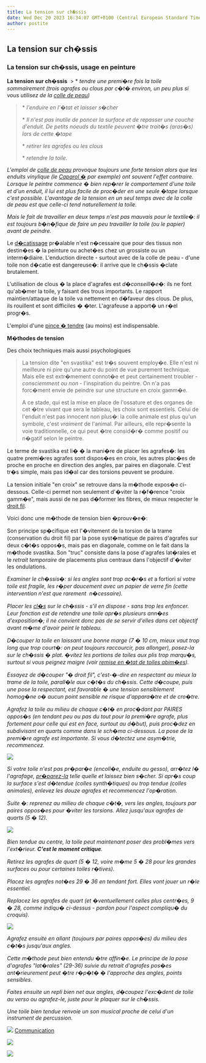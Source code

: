 ```yaml
---
title: La tension sur ch�ssis
date: Wed Dec 20 2023 16:34:07 GMT+0100 (Central European Standard Time)
author: postite
---
```


## La tension sur ch�ssis
### La tension sur ch�ssis, usage en peinture
 **La tension sur ch�ssis**  > \* _tendre une premi�re fois la toile sommairement (trois agrafes ou clous par c�t� environ, un peu plus si vous utilisez de la [colle de peau](colledepeau.html))_
> 
> \* _l'enduire en l'�tat et laisser s�cher_
> 
> \* _Il n'est pas inutile de poncer la surface et de repasser une couche d'enduit. De petits noeuds du textile peuvent �tre trait�s (aras�s) lors de cette �tape_
> 
> \* _retirer les agrafes ou les clous_
> 
> \* _retendre la toile._

_L'emploi de [colle de peau](colledepeau.html) provoque toujours une forte tension alors que les enduits vinylique (le [Caparol �](caparol.html) par exemple) ont souvent l'effet contraire. Lorsque le peintre commence � bien rep�rer le comportement d'une toile et d'un enduit, il lui est plus facile de proc�der en une seule �tape lorsque c'est possible. L'avantage de la tension en un seul temps avec de la colle de peau est que celle-ci tend naturellement la toile._

_Mais le fait de travailler en deux temps n'est pas mauvais pour le textile�: il est toujours b�n�fique de faire un peu travailler la toile (ou le papier) avant de peindre._

Le [d�catissage](decatissage.html) pr�alable n'est n�cessaire que pour des tissus non destin�es � la peinture ou achet�es chez un grossiste ou un interm�diaire. L'enduction directe - surtout avec de la colle de peau - d'une toile non d�catie est dangereuse�: il arrive que le ch�ssis �clate brutalement.

L'utilisation de clous � la place d'agrafes est _d�conseill�e_�: ils ne font qu'ab�mer la toile, y faisant des trous importants. Le rapport maintien/attaque de la toile va nettement en d�faveur des clous. De plus, ils rouillent et sont difficiles � �ter. L'agrafeuse a apport� un r�el progr�s.

L'emploi d'une [pince � tendre](pinceatendre.html) (au moins) est indispensable.

**M�thodes de tension**

Des choix techniques mais aussi psychologiques

> La tension dite "en svastika" est tr�s souvent employ�e. Elle n'est ni meilleure ni pire qu'une autre du point de vue purement technique. Mais elle est extr�mement connot�e et peut certainement troubler - _consciemment ou non_ - l'inspiration du peintre. On n'a pas forc�ment envie de peindre sur une structure en croix gamm�e.
> 
> A ce stade, qui est la mise en place de l'ossature et des organes de cet �tre vivant que sera le tableau, les choix sont essentiels. Celui de l'enduit n'est pas innocent non plus�: la colle animale est plus qu'un symbole, c'est _vraiment_ de l'animal. Par ailleurs, elle repr�sente la voie traditionnelle, ce qui peut �tre consid�r� comme positif ou n�gatif selon le peintre.

Le terme de svastika est li� � la mani�re de placer les agrafes�: les quatre premi�res agrafes sont dispos�es en croix, les autres plac�es de proche en proche en direction des angles, par paires en diagonale. C'est tr�s simple, mais pas id�al car des torsions peuvent se produire.

La tension initiale "en croix" se retrouve dans la m�thode expos�e ci-dessous. Celle-ci permet non seulement d'�viter la r�f�rence "croix gamm�e", mais aussi de ne pas d�former les fibres, de mieux respecter le [droit fil](d.html#droitfil).

Voici donc une m�thode de tension bien �prouv�e�:

Son principe sp�cifique est l'�vitement de la torsion de la trame (conservation du droit fil) par la pose syst�matique de paires d'agrafes sur deux c�t�s oppos�s, mais pas en diagonale, comme on le fait dans la m�thode svastika. Son "truc" consiste dans la pose d'agrafes lat�rales et le _retrait temporaire_ de placements plus centraux dans l'objectif d'�viter les ondulations.

_Examiner le ch�ssis�: si les angles sont trop ac�r�s et_ a fortiori _si votre toile est fragile, les r�per doucement avec un papier de verre fin (cette intervention n'est que rarement  n�cessaire)._

_Placer les [cl�s](chassis.html#lescles) sur le ch�ssis - s'il en dispose - sans trop les enfoncer. Leur fonction est de retendre une toile apr�s plusieurs ann�es d'exposition�; il ne convient donc pas de se servir d'elles dans cet objectif avant m�me d'avoir peint le tableau._

_D�couper la toile en laissant une bonne marge (7 � 10 cm, mieux vaut trop long que trop court�: on peut toujours raccourcir, pas allonger), posez-la sur le ch�ssis � plat. �vitez les portions de toiles aux plis trop marqu�s, surtout si vous peignez maigre (voir [remise en �tat de toiles abim�es](toilesabimees.html))._

_Essayez de d�couper "� droit fil", c'est-�-dire en respectant au mieux la trame de la toile, parall�le aux c�t�s du ch�ssis. Cette d�coupe, puis une pose la respectant, est favorable � une tension sensiblement homog�ne o� aucun point sensible ne risque d'appara�tre et de cro�tre._

_Agrafez la toile au milieu de chaque c�t� en proc�dant par PAIRES oppos�s (en tendant peu ou pas du tout pour la premi�re agrafe, plus fortement pour celle qui est en face, surtout au d�but), puis proc�dez en subdivisant en quarts comme dans le sch�ma ci-dessous. La pose de la premi�re agrafe est importante. Si vous d�tectez une asym�trie, recommencez._

_![](images/tensiontoile1.jpg)_

_Si votre toile n'est pas pr�par�e (encoll�e, enduite au gesso), arr�tez l� l'agrafage, [pr�parez-la](enductiondestoiles.html) telle quelle et laissez bien s�cher. Si apr�s coup la surface s'est d�tendue (colles synth�tiques) ou trop tendue (colles animales), enlevez les douze agrafes et recommencez l'op�ration._

_Suite �: reprenez au milieu de chaque c�t�, vers les angles, toujours par paires oppos�es pour �viter les torsions. Allez jusqu'aux agrafes de quarts (5 � 12)._

_![](images/tensiontoile2.jpg)_

_Bien tendue au centre, la toile peut maintenant poser des probl�mes vers l'ext�rieur. **C'est le moment critique**._

_Retirez les agrafes de quart (5 � 12, voire m�me 5 � 28 pour les grandes surfaces ou pour certaines toiles r�tives)._

_Placez les agrafes not�es 29 � 36 en tendant fort. Elles vont jouer un r�le essentiel._

_Replacez les agrafes de quart (et �ventuellement celles plus centr�es, 9 � 28, comme indiqu� ci-dessus - pardon pour l'aspect compliqu� du croquis)._

_![](images/tensiontoile4.jpg)_

_Agrafez ensuite en allant (toujours par paires oppos�es) du milieu des c�t�s jusqu'aux angles._

_Cette m�thode peut bien entendu �tre affin�e. Le principe de la pose d'agrafes "lat�rales" (29-36) suivie du retrait d'agrafes pos�es ant�rieurement peut �tre r�p�t� � l'approche des angles, points sensibles._

_Faites ensuite un repli bien net aux angles, d�coupez l'exc�dent de toile au verso ou agrafez-le, juste pour le plaquer sur le ch�ssis._

_Une toile bien tendue renvoie un son musical proche de celui d'un instrument de percussion._



![](images/flechebas.gif) [Communication](http://www.artrealite.com/annonceurs.htm) 

[![](https://cbonvin.fr/sites/regie.artrealite.com/visuels/campagne1.png)](index-2.html#20131014)

![](https://cbonvin.fr/sites/regie.artrealite.com/visuels/campagne2.png)